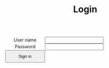 # Login

<style>
  h1 {
    text-align: center;
  }
  button {
    padding: 10px 40px;
    display: table-cell;
  }
  .middle {
    text-align: center;
  }
  form {
    display: table;
  }
  p {
    display: table-row;
  }
  label {
    display: table-cell;
  }
  input {
    display: table-cell;
  }
</style>

<br/><br/><br/>

<div class="middle">
  <form action="signin.md">
    <p>
      <label for="username">User name</label>
      <input type="text" id="username"/>
    </p>
    <p>
      <label for="password">Password</label>
      <input type="password" id="password"/>
    </p>
    <p>
      <button type="submit" id="Signin">Sign in</button>
    </p>
  </form>
</div>

